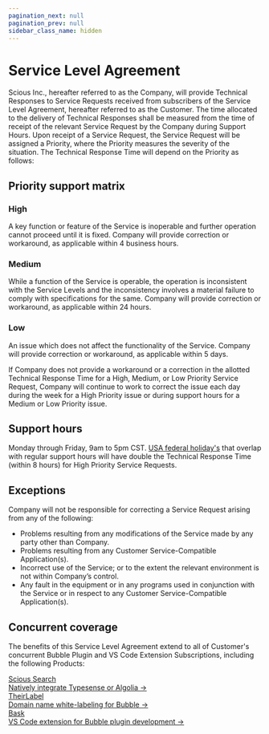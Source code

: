 ```yaml
---
pagination_next: null
pagination_prev: null
sidebar_class_name: hidden
---
```


# Service Level Agreement

Scious Inc., hereafter referred to as the Company, will provide Technical Responses to Service Requests received from subscribers of the Service Level Agreement, hereafter referred to as the Customer. The time allocated to the delivery of Technical Responses shall be measured from the time of receipt of the relevant Service Request by the Company during Support Hours. Upon receipt of a Service Request, the Service Request will be assigned a Priority, where the Priority measures the severity of the situation. The Technical Response Time will depend on the Priority as follows:

## Priority support matrix

### High

A key function or feature of the Service is inoperable and further operation cannot proceed until it is fixed. Company will provide correction or workaround, as applicable within 4 business hours.

### Medium

While a function of the Service is operable, the operation is inconsistent with the Service Levels and the inconsistency involves a material failure to comply with specifications for the same. Company will provide correction or workaround, as applicable within 24 hours.

### Low

An issue which does not affect the functionality of the Service. Company will provide correction or workaround, as applicable within 5 days.

If Company does not provide a workaround or a correction in the allotted Technical Response Time for a High, Medium, or Low Priority Service Request, Company will continue to work to correct the issue each day during the week for a High Priority issue or during support hours for a Medium or Low Priority issue.

## Support hours

Monday through Friday, 9am to 5pm CST. [USA federal holiday's](https://www.opm.gov/policy-data-oversight/pay-leave/federal-holidays) that overlap with regular support hours will have double the Technical Response Time (within 8 hours) for High Priority Service Requests.

## Exceptions

Company will not be responsible for correcting a Service Request arising from any of the following:

- Problems resulting from any modifications of the Service made by any party other than Company.
- Problems resulting from any Customer Service-Compatible Application(s).
- Incorrect use of the Service; or to the extent the relevant environment is not within Company’s control.
- Any fault in the equipment or in any programs used in conjunction with the Service or in respect to any Customer Service-Compatible Application(s).

## Concurrent coverage

The benefits of this Service Level Agreement extend to all of Customer's concurrent Bubble Plugin and VS Code Extension Subscriptions, including the following Products:

<nav className="pagination-nav">
  <div className="pagination-nav__item pagination-nav__item--next">
    <a className="pagination-nav__link" href="scious-search/latest">
      <div className="pagination-nav__sublabel">Scious Search</div>
      <div className="pagination-nav__label">Natively integrate Typesense or Algolia →</div>
    </a>
  </div> 
  <div className="pagination-nav__item pagination-nav__item--next">
    <a className="pagination-nav__link" href="TheirLabel/latest">
      <div className="pagination-nav__sublabel">TheirLabel</div>
      <div className="pagination-nav__label">Domain name white-labeling for Bubble →</div>
    </a>
  </div>
  <div className="pagination-nav__item pagination-nav__item--next">
    <a className="pagination-nav__link" href="bask/latest">
      <div className="pagination-nav__sublabel">Bask</div>
      <div className="pagination-nav__label">VS Code extension for Bubble plugin development →</div>
    </a>
  </div> 
</nav>
